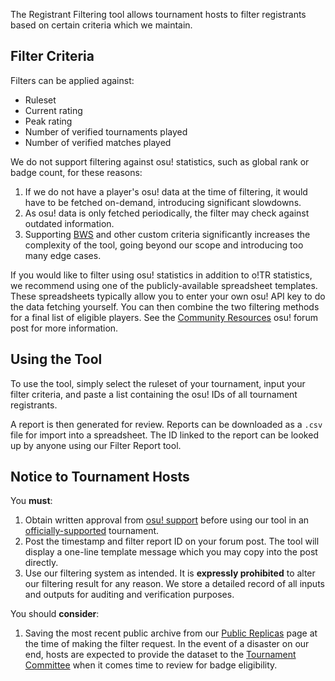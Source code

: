 The Registrant Filtering tool allows tournament hosts to filter registrants based on certain criteria which we maintain.

## Filter Criteria

Filters can be applied against:

- Ruleset
- Current rating
- Peak rating
- Number of verified tournaments played
- Number of verified matches played

We do not support filtering against osu! statistics, such as global rank or badge count, for these reasons:

1. If we do not have a player's osu! data at the time of filtering, it would have to be fetched on-demand, introducing significant slowdowns.
2. As osu! data is only fetched periodically, the filter may check against outdated information.
3. Supporting [BWS](https://osu.ppy.sh/wiki/en/Tournaments/Badge-weighted_seeding) and other custom criteria significantly increases the complexity of the tool, going beyond our scope and introducing too many edge cases.

If you would like to filter using osu! statistics in addition to o!TR statistics, we recommend using one of the publicly-available spreadsheet templates. These spreadsheets typically allow you to enter your own osu! API key to do the data fetching yourself. You can then combine the two filtering methods for a final list of eligible players. See the [Community Resources](https://osu.ppy.sh/community/forums/topics/2012941?n=1) osu! forum post for more information.

## Using the Tool

To use the tool, simply select the ruleset of your tournament, input your filter criteria, and paste a list containing the osu! IDs of all tournament registrants.

A report is then generated for review. Reports can be downloaded as a `.csv` file for import into a spreadsheet. The ID linked to the report can be looked up by anyone using our Filter Report tool.

## Notice to Tournament Hosts

You **must**:

1. Obtain written approval from [osu! support](mailto:tournaments@ppy.sh) before using our tool in an [officially-supported](https://osu.ppy.sh/wiki/en/Tournaments/Official_support) tournament.
2. Post the timestamp and filter report ID on your forum post. The tool will display a one-line template message which you may copy into the post directly.
3. Use our filtering system as intended. It is **expressly prohibited** to alter our filtering result for any reason. We store a detailed record of all inputs and outputs for auditing and verification purposes.

You should **consider**:

1. Saving the most recent public archive from our [Public Replicas](https://data.otr.stagec.xyz) page at the time of making the filter request. In the event of a disaster on our end, hosts are expected to provide the dataset to the [Tournament Committee](https://osu.ppy.sh/wiki/en/People/Tournament_Committee) when it comes time to review for badge eligibility.
